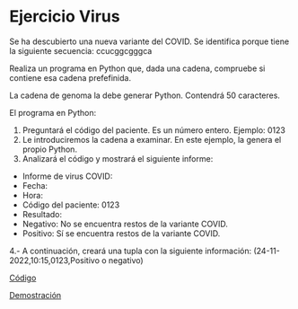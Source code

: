 # Ejercicio Virus

Se ha descubierto una nueva variante del COVID. Se identifica porque tiene la siguiente secuencia: ccucggcgggca

Realiza un programa en Python que, dada una cadena, compruebe si contiene esa cadena prefefinida.

La cadena de genoma la debe generar Python. Contendrá 50 caracteres.

El programa en Python:

1. Preguntará el código del paciente. Es un número entero. Ejemplo: 0123
2. Le introduciremos la cadena a examinar. En este ejemplo, la genera el propio Python.
3. Analizará el código y mostrará el siguiente informe:

- Informe de virus COVID:
- Fecha:
- Hora:
- Código del paciente: 0123
- Resultado:
- Negativo: No se encuentra restos de la variante COVID.
- Positivo: Sí se encuentra restos de la variante COVID.

4.- A continuación, creará una tupla con la siguiente información:
(24-11-2022,10:15,0123,Positivo o negativo)

[Código](https://github.com/rubenamadoc/Proyecto-Python1/blob/main/virus.py)

[Demostración](Imagenes/virus.png)
